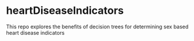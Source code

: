 # heartDiseaseIndicators
This repo explores the benefits of decision trees for determining sex based heart disease indicators
